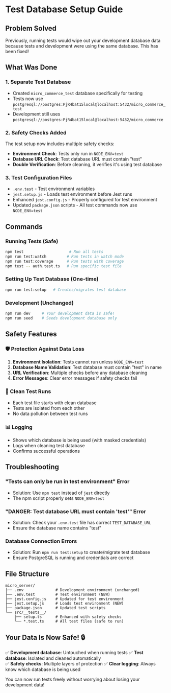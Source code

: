 # Test Database Setup Guide

## Problem Solved

Previously, running tests would wipe out your development database data because tests and development were using the same database. This has been fixed!

## What Was Done

### 1. Separate Test Database

- Created `micro_commerce_test` database specifically for testing
- Tests now use `postgresql://postgres:PjR4bat15local@localhost:5432/micro_commerce_test`
- Development still uses `postgresql://postgres:PjR4bat15local@localhost:5432/micro_commerce`

### 2. Safety Checks Added

The test setup now includes multiple safety checks:

- **Environment Check**: Tests only run in `NODE_ENV=test`
- **Database URL Check**: Test database URL must contain "test"
- **Double Verification**: Before cleaning, it verifies it's using test database

### 3. Test Configuration Files

- `.env.test` - Test environment variables
- `jest.setup.js` - Loads test environment before Jest runs
- Enhanced `jest.config.js` - Properly configured for test environment
- Updated `package.json` scripts - All test commands now use `NODE_ENV=test`

## Commands

### Running Tests (Safe)

```bash
npm test                    # Run all tests
npm run test:watch         # Run tests in watch mode
npm run test:coverage      # Run tests with coverage
npm test -- auth.test.ts   # Run specific test file
```

### Setting Up Test Database (One-time)

```bash
npm run test:setup   # Creates/migrates test database
```

### Development (Unchanged)

```bash
npm run dev     # Your development data is safe!
npm run seed    # Seeds development database only
```

## Safety Features

### 🛡️ Protection Against Data Loss

1. **Environment Isolation**: Tests cannot run unless `NODE_ENV=test`
2. **Database Name Validation**: Test database must contain "test" in name
3. **URL Verification**: Multiple checks before any database cleaning
4. **Error Messages**: Clear error messages if safety checks fail

### 🧹 Clean Test Runs

- Each test file starts with clean database
- Tests are isolated from each other
- No data pollution between test runs

### 📊 Logging

- Shows which database is being used (with masked credentials)
- Logs when cleaning test database
- Confirms successful operations

## Troubleshooting

### "Tests can only be run in test environment" Error

- Solution: Use `npm test` instead of `jest` directly
- The npm script properly sets `NODE_ENV=test`

### "DANGER: Test database URL must contain 'test'" Error

- Solution: Check your `.env.test` file has correct `TEST_DATABASE_URL`
- Ensure the database name contains "test"

### Database Connection Errors

- Solution: Run `npm run test:setup` to create/migrate test database
- Ensure PostgreSQL is running and credentials are correct

## File Structure

```
micro_server/
├── .env              # Development environment (unchanged)
├── .env.test         # Test environment (NEW)
├── jest.config.js    # Updated for test environment
├── jest.setup.js     # Loads test environment (NEW)
├── package.json      # Updated test scripts
└── src/__tests__/
    ├── setup.ts      # Enhanced with safety checks
    └── *.test.ts     # All test files (safe to run)
```

## Your Data Is Now Safe! 🔒

✅ **Development database**: Untouched when running tests
✅ **Test database**: Isolated and cleaned automatically  
✅ **Safety checks**: Multiple layers of protection
✅ **Clear logging**: Always know which database is being used

You can now run tests freely without worrying about losing your development data!
